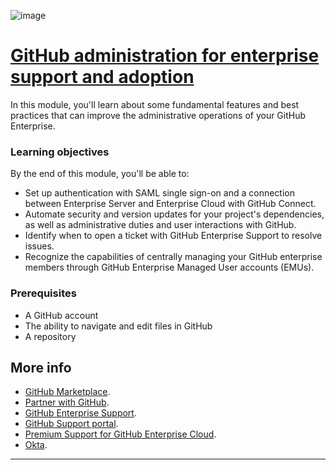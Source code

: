 ![image](https://github.com/AndreCoutinhom/github_administration_study_path/assets/91290799/41478347-ef10-4c9c-939d-2a713f5dc260)

# [GitHub administration for enterprise support and adoption](https://learn.microsoft.com/en-us/training/modules/github-administration-for-enterprise-support-adoption/?ns-enrollment-type=Collection&ns-enrollment-id=mom7u1gzjdxw03)

In this module, you'll learn about some fundamental features and best practices that can improve the administrative operations of your GitHub Enterprise.

### Learning objectives

By the end of this module, you'll be able to:

* Set up authentication with SAML single sign-on and a connection between Enterprise Server and Enterprise Cloud with GitHub Connect.
* Automate security and version updates for your project's dependencies, as well as administrative duties and user interactions with GitHub.
* Identify when to open a ticket with GitHub Enterprise Support to resolve issues.
* Recognize the capabilities of centrally managing your GitHub enterprise members through GitHub Enterprise Managed User accounts (EMUs).

### Prerequisites

* A GitHub account
* The ability to navigate and edit files in GitHub
* A repository

## More info

* [GitHub Marketplace](https://github.com/marketplace?type=).
* [Partner with GitHub](https://partner.github.com).
* [GitHub Enterprise Support](https://enterprise.github.com/support).
* [GitHub Support portal](https://support.github.com/).
* [Premium Support for GitHub Enterprise Cloud](https://docs.github.com/en/github/working-with-github-support/about-github-premium-support-for-github-enterprise-cloud#resolving-and-closing-support-tickets).
* [Okta](https://www.okta.com).

---
